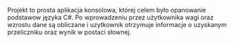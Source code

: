 Projekt to prosta aplikacja konsolowa, której celem było opanowanie podstawow języka C#.
Po wprowadzeniu przez użytkownika wagi oraz wzrostu dane są obliczane i uzytkownik otrzymuje informacje o uzyskanym przeliczniku oraz wynik w postaci słownej.

